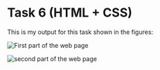 # Task 6 (HTML + CSS)

This is my output for this task shown in the figures:

![First part of the web page](https://i.ibb.co/0BktCK3/Screenshot-1.png)

![second part of the web page](https://i.ibb.co/wNQ1tNw/Screenshot-2.png)
